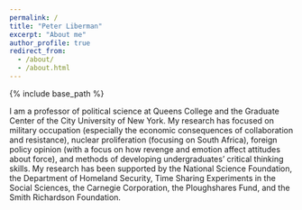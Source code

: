 ```yaml
---
permalink: /
title: "Peter Liberman"
excerpt: "About me"
author_profile: true
redirect_from: 
  - /about/
  - /about.html
---
```


{% include base_path %}

 I am a professor of political science at Queens College and the Graduate Center of the City University of New York.  My research has focused on military occupation (especially the economic consequences of collaboration and resistance), nuclear proliferation (focusing on South Africa), foreign policy opinion (with a focus on how revenge and emotion affect attitudes about force), and methods of developing undergraduates’ critical thinking skills.  My research has been supported by the National Science Foundation, the Department of Homeland Security, Time Sharing Experiments in the Social Sciences, the Carnegie Corporation, the Ploughshares Fund, and the Smith Richardson Foundation. 

